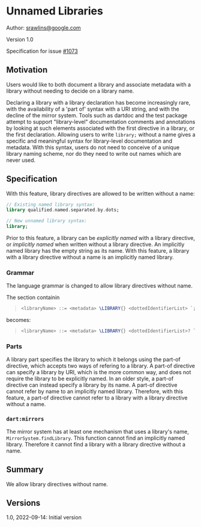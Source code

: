 # Unnamed Libraries

Author: srawlins@google.com

Version 1.0

Specification for issue [#1073](https://github.com/dart-lang/language/issues/1073)

## Motivation

Users would like to both document a library and associate metadata with a
library without needing to decide on a library name.

Declaring a library with a library declaration has become increasingly rare,
with the availability of a 'part of' syntax with a URI string, and with the
decline of the mirror system. Tools such as dartdoc and the test package
attempt to support "library-level" documentation comments and annotations by
looking at such elements associated with the first directive in a library, or
the first declaration. Allowing users to write `library;` without a name gives
a specific and meaningful syntax for library-level documentation and metadata.
With this syntax, users do not need to conceive of a unique library naming
scheme, nor do they need to write out names which are never used.

## Specification

With this feature, library directives are allowed to be written without a name:

```dart
// Existing named library syntax:
library qualified.named.separated.by.dots;

// New unnamed library syntax:
library;
```

Prior to this feature, a library can be _explicitly named_ with a library
directive, or _implicitly named_ when written without a library directive. An
implicitly named library has the empty string as its name. With this feature, a
library with a library directive without a name is an implicitly named library.

### Grammar

The language grammar is changed to allow library directives without name.

The section containin

> ```latex
> <libraryName> ::= <metadata> \LIBRARY{} <dottedIdentifierList> `;'
> ```

becomes:

> ```latex
> <libraryName> ::= <metadata> \LIBRARY{} <dottedIdentifierList>? `;'
> ```

### Parts

A library part specifies the library to which it belongs using the part-of
directive, which accepts two ways of refering to a library. A part-of directive
can specify a library by URI, which is the more common way, and does not
require the library to be explicitly named. In an older style, a part-of
directive can instead specify a library by its name. A part-of directive cannot
refer by name to an implicitly named library.  Therefore, with this feature, a
part-of directive cannot refer to a library with a library directive without a
name.

### `dart:mirrors`

The mirror system has at least one mechanism that uses a library's name,
`MirrorSystem.findLibrary`. This function cannot find an implicitly named
library. Therefore it cannot find a library with a library directive without a
name.

## Summary

We allow library directives without name.

## Versions

1.0, 2022-09-14: Initial version
